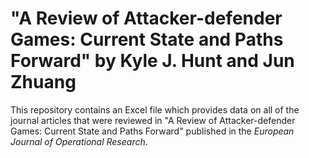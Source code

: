 # "A Review of Attacker-defender Games: Current State and Paths Forward" by Kyle J. Hunt and Jun Zhuang
This repository contains an Excel file which provides data on all of the journal articles that were reviewed in "A Review of Attacker-defender Games: Current State and Paths Forward" published in the _European Journal of Operational Research_.
